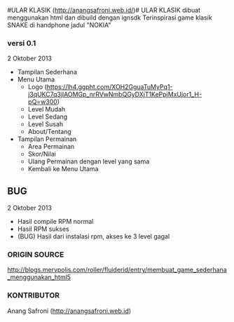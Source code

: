 #ULAR KLASIK (http://anangsafroni.web.id/)#
ULAR KLASIK dibuat menggunakan html dan dibuild dengan ignsdk
Terinspirasi game klasik SNAKE di handphone jadul "NOKIA"


### versi 0.1 ####
2 Oktober 2013
- Tampilan Sederhana
- Menu Utama 
  - Logo (https://lh4.ggpht.com/XOH2GguaTuMyPq1-j3qUKC7q3jlAOMGp_nrRVwNmbQGyDXjT1KePpjMxUjor1_H-pQ=w300)
  - Level Mudah
  - Level Sedang
  - Level Susah
  - About/Tentang
- Tampilan Permainan
  - Area Permainan 
  - Skor/Nilai
  - Ulang Permainan dengan level yang sama
  - Kembali ke Menu Utama

## BUG ## 
2 Oktober 2013
- Hasil compile RPM normal
- Hasil RPM sukses
- (BUG) Hasil dari instalasi rpm, akses ke 3 level gagal

  
### ORIGIN SOURCE ###
http://blogs.mervpolis.com/roller/fluiderid/entry/membuat_game_sederhana_menggunakan_html5

### KONTRIBUTOR ####
Anang Safroni (http://anangsafroni.web.id)
